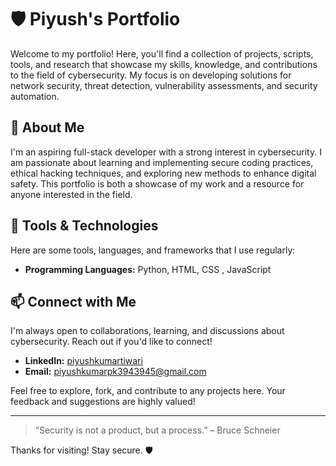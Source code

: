 # 🛡️ Piyush's Portfolio

Welcome to my portfolio! Here, you'll find a collection of projects, scripts, tools, and research that showcase my skills, knowledge, and contributions to the field of cybersecurity. My focus is on developing solutions for network security, threat detection, vulnerability assessments, and security automation.

## 👤 About Me
I'm an aspiring full-stack developer with a strong interest in cybersecurity. I am passionate about learning and implementing secure coding practices, ethical hacking techniques, and exploring new methods to enhance digital safety. This portfolio is both a showcase of my work and a resource for anyone interested in the field.


## 🚀 Tools & Technologies
Here are some tools, languages, and frameworks that I use regularly:
- **Programming Languages:** Python, HTML, CSS , JavaScript
  



## 📫 Connect with Me
I'm always open to collaborations, learning, and discussions about cybersecurity. Reach out if you'd like to connect!
- **LinkedIn:** [piyushkumartiwari](#)
- **Email:** [piyushkumarpk3943945@gmail.com](mailto:piyushkumarpk3943945@gmail.com)

Feel free to explore, fork, and contribute to any projects here. Your feedback and suggestions are highly valued!

---

> “Security is not a product, but a process.” – Bruce Schneier

Thanks for visiting! Stay secure. 🛡️
